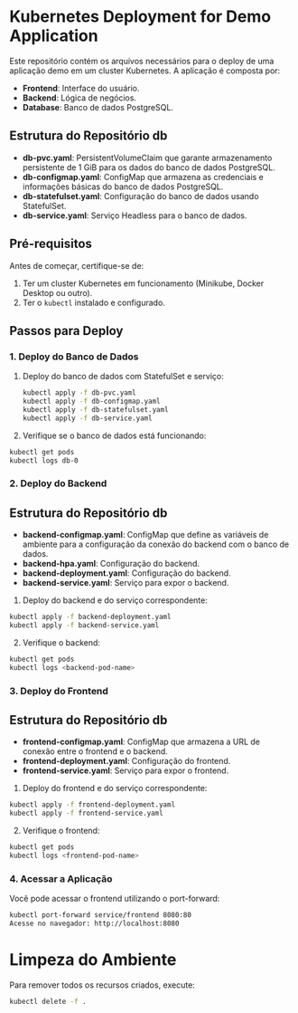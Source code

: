 # Kubernetes Deployment for Demo Application

Este repositório contém os arquivos necessários para o deploy de uma aplicação demo em um cluster Kubernetes. A aplicação é composta por:

- **Frontend**: Interface do usuário.
- **Backend**: Lógica de negócios.
- **Database**: Banco de dados PostgreSQL.


## Estrutura do Repositório db

- **db-pvc.yaml**: PersistentVolumeClaim que garante armazenamento persistente de 1 GiB para os dados do banco de dados PostgreSQL.
- **db-configmap.yaml**: ConfigMap que armazena as credenciais e informações básicas do banco de dados PostgreSQL.
- **db-statefulset.yaml**: Configuração do banco de dados usando StatefulSet.
- **db-service.yaml**: Serviço Headless para o banco de dados.


## Pré-requisitos

Antes de começar, certifique-se de:

1. Ter um cluster Kubernetes em funcionamento (Minikube, Docker Desktop ou outro).
2. Ter o `kubectl` instalado e configurado.

## Passos para Deploy

### 1. Deploy do Banco de Dados

1. Deploy do banco de dados com StatefulSet e serviço:

   ```bash
   kubectl apply -f db-pvc.yaml
   kubectl apply -f db-configmap.yaml
   kubectl apply -f db-statefulset.yaml
   kubectl apply -f db-service.yaml
   ```
2. Verifique se o banco de dados está funcionando:

  ```bash
  kubectl get pods
  kubectl logs db-0
  ```

### 2. Deploy do Backend

## Estrutura do Repositório db

- **backend-configmap.yaml**: ConfigMap que define as variáveis de ambiente para a configuração da conexão do backend com o banco de dados.
- **backend-hpa.yaml**: Configuração do backend.
- **backend-deployment.yaml**: Configuração do backend.
- **backend-service.yaml**: Serviço para expor o backend.

1. Deploy do backend e do serviço correspondente:

  ```bash
  kubectl apply -f backend-deployment.yaml
  kubectl apply -f backend-service.yaml
  ```
2. Verifique o backend:

  ```bash
  kubectl get pods
  kubectl logs <backend-pod-name>
  ```

### 3. Deploy do Frontend

## Estrutura do Repositório db

- **frontend-configmap.yaml**: ConfigMap que armazena a URL de conexão entre o frontend e o backend.
- **frontend-deployment.yaml**: Configuração do frontend.
- **frontend-service.yaml**: Serviço para expor o frontend.

1. Deploy do frontend e do serviço correspondente:

  ```bash
  kubectl apply -f frontend-deployment.yaml
  kubectl apply -f frontend-service.yaml
  ```

2. Verifique o frontend:

  ```bash
  kubectl get pods
  kubectl logs <frontend-pod-name>
  ```

### 4. Acessar a Aplicação

Você pode acessar o frontend utilizando o port-forward:

  ```bash
  kubectl port-forward service/frontend 8080:80
  Acesse no navegador: http://localhost:8080
  ```

# Limpeza do Ambiente

Para remover todos os recursos criados, execute:

  ```bash
  kubectl delete -f .
  ```

